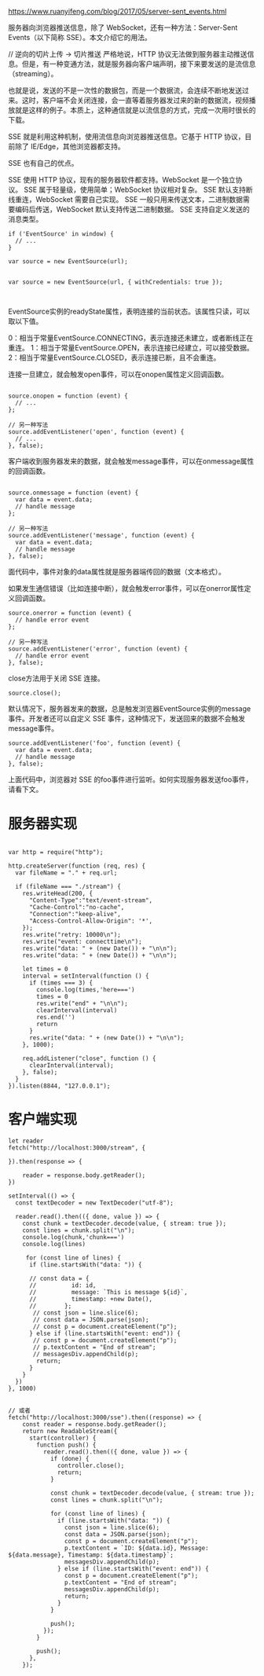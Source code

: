 https://www.ruanyifeng.com/blog/2017/05/server-sent_events.html

服务器向浏览器推送信息，除了 WebSocket，还有一种方法：Server-Sent Events（以下简称 SSE）。本文介绍它的用法。

// 逆向的切片上传   -> 切片推送
严格地说，HTTP 协议无法做到服务器主动推送信息。但是，有一种变通方法，就是服务器向客户端声明，接下来要发送的是流信息（streaming）。

也就是说，发送的不是一次性的数据包，而是一个数据流，会连续不断地发送过来。这时，客户端不会关闭连接，会一直等着服务器发过来的新的数据流，视频播放就是这样的例子。本质上，这种通信就是以流信息的方式，完成一次用时很长的下载。

SSE 就是利用这种机制，使用流信息向浏览器推送信息。它基于 HTTP 协议，目前除了 IE/Edge，其他浏览器都支持。


SSE 也有自己的优点。

SSE 使用 HTTP 协议，现有的服务器软件都支持。WebSocket 是一个独立协议。
SSE 属于轻量级，使用简单；WebSocket 协议相对复杂。
SSE 默认支持断线重连，WebSocket 需要自己实现。
SSE 一般只用来传送文本，二进制数据需要编码后传送，WebSocket 默认支持传送二进制数据。
SSE 支持自定义发送的消息类型。

```
if ('EventSource' in window) {
  // ...
}

var source = new EventSource(url);


var source = new EventSource(url, { withCredentials: true });



```

EventSource实例的readyState属性，表明连接的当前状态。该属性只读，可以取以下值。

0：相当于常量EventSource.CONNECTING，表示连接还未建立，或者断线正在重连。
1：相当于常量EventSource.OPEN，表示连接已经建立，可以接受数据。
2：相当于常量EventSource.CLOSED，表示连接已断，且不会重连。


连接一旦建立，就会触发open事件，可以在onopen属性定义回调函数。


```

source.onopen = function (event) {
  // ...
};

// 另一种写法
source.addEventListener('open', function (event) {
  // ...
}, false);

```

客户端收到服务器发来的数据，就会触发message事件，可以在onmessage属性的回调函数。


```

source.onmessage = function (event) {
  var data = event.data;
  // handle message
};

// 另一种写法
source.addEventListener('message', function (event) {
  var data = event.data;
  // handle message
}, false);

```

面代码中，事件对象的data属性就是服务器端传回的数据（文本格式）。

如果发生通信错误（比如连接中断），就会触发error事件，可以在onerror属性定义回调函数。

```
source.onerror = function (event) {
  // handle error event
};

// 另一种写法
source.addEventListener('error', function (event) {
  // handle error event
}, false);

```

close方法用于关闭 SSE 连接。

```
source.close();

```

默认情况下，服务器发来的数据，总是触发浏览器EventSource实例的message事件。开发者还可以自定义 SSE 事件，这种情况下，发送回来的数据不会触发message事件。
```
source.addEventListener('foo', function (event) {
  var data = event.data;
  // handle message
}, false);
```
上面代码中，浏览器对 SSE 的foo事件进行监听。如何实现服务器发送foo事件，请看下文。



# 服务器实现
```

var http = require("http");

http.createServer(function (req, res) {
  var fileName = "." + req.url;

  if (fileName === "./stream") {
    res.writeHead(200, {
      "Content-Type":"text/event-stream",
      "Cache-Control":"no-cache",
      "Connection":"keep-alive",
      "Access-Control-Allow-Origin": '*',
    });
    res.write("retry: 10000\n");
    res.write("event: connecttime\n");
    res.write("data: " + (new Date()) + "\n\n");
    res.write("data: " + (new Date()) + "\n\n");

    let times = 0
    interval = setInterval(function () {
      if (times === 3) {
        console.log(times,'here===')
        times = 0
        res.write("end" + "\n\n");
        clearInterval(interval)
        res.end('')
        return 
      }
      res.write("data: " + (new Date()) + "\n\n");
    }, 1000);

    req.addListener("close", function () {
      clearInterval(interval);
    }, false);
  }
}).listen(8844, "127.0.0.1");

```

# 客户端实现
```
let reader 
fetch("http://localhost:3000/stream", {
  
}).then(response => {
    
    reader = response.body.getReader(); 
})

setInterval(() => {
  const textDecoder = new TextDecoder("utf-8");

  reader.read().then(({ done, value }) => {
    const chunk = textDecoder.decode(value, { stream: true });
    const lines = chunk.split("\n");
    console.log(chunk,'chunk===')
    console.log(lines)

     for (const line of lines) {
      if (line.startsWith("data: ")) {

      // const data = {
      //          id: id,
      //          message: `This is message ${id}`,
      //          timestamp: +new Date(),
      //        };
       // const json = line.slice(6);
       // const data = JSON.parse(json);
       // const p = document.createElement("p");
      } else if (line.startsWith("event: end")) {
       // const p = document.createElement("p");
       // p.textContent = "End of stream";
       // messagesDiv.appendChild(p);
        return;
      }
    }
  })
}, 1000)


// 或者
fetch("http://localhost:3000/sse").then((response) => {
    const reader = response.body.getReader();
    return new ReadableStream({
      start(controller) {
        function push() {
          reader.read().then(({ done, value }) => {
            if (done) {
              controller.close();
              return;
            }

            const chunk = textDecoder.decode(value, { stream: true });
            const lines = chunk.split("\n");

            for (const line of lines) {
              if (line.startsWith("data: ")) {
                const json = line.slice(6);
                const data = JSON.parse(json);
                const p = document.createElement("p");
                p.textContent = `ID: ${data.id}, Message: ${data.message}, Timestamp: ${data.timestamp}`;
                messagesDiv.appendChild(p);
              } else if (line.startsWith("event: end")) {
                const p = document.createElement("p");
                p.textContent = "End of stream";
                messagesDiv.appendChild(p);
                return;
              }
            }

            push();
          });
        }

        push();
      },
    });

```